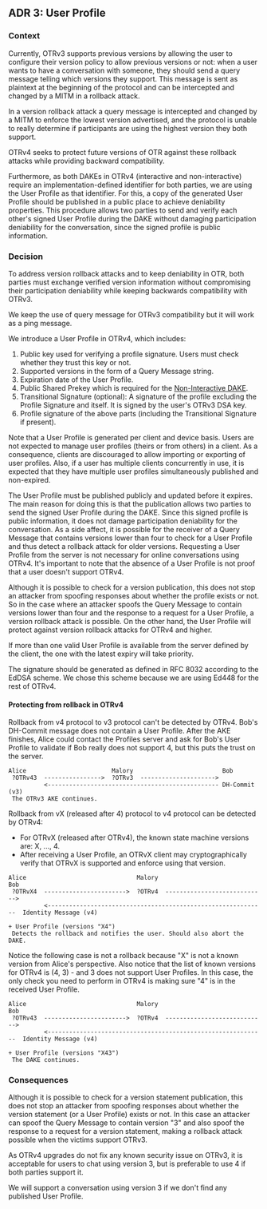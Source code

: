 ## ADR 3: User Profile

### Context

Currently, OTRv3 supports previous versions by allowing the user to configure
their version policy to allow previous versions or not: when a user wants to
have a conversation with someone, they should send a query message telling
which versions they support. This message is sent as plaintext at the beginning
of the protocol and can be intercepted and changed by a MITM in a rollback
attack.

In a version rollback attack a query message is intercepted and changed by
a MITM to enforce the lowest version advertised, and the protocol is unable to
really determine if participants are using the highest version they both
support.

OTRv4 seeks to protect future versions of OTR against these rollback attacks
while providing backward compatibility.

Furthermore, as both DAKEs in OTRv4 (interactive and non-interactive) require
an implementation-defined identifier for both parties, we are using the User
Profile as that identifier. For this, a copy of the generated User Profile
should be published in a public place to achieve deniability properties. This
procedure allows two parties to send and verify each other's signed User Profile
during the DAKE without damaging participation deniability for the conversation,
since the signed profile is public information.

### Decision

To address version rollback attacks and to keep deniability in OTR, both parties
must exchange verified version information without compromising their
participation deniability while keeping backwards compatibility with OTRv3.

We keep the use of query message for OTRv3 compatibility but it will work as a
ping message.

We introduce a User Profile in OTRv4, which includes:

1. Public key used for verifying a profile signature. Users must check whether
   they trust this key or not.
2. Supported versions in the form of a Query Message string.
3. Expiration date of the User Profile.
4. Public Shared Prekey which is required for the [Non-Interactive
   DAKE](https://github.com/otrv4/otrv4/blob/master/architecture-decisions/009-non-interactive-dake.md).
6. Transitional Signature (optional): A signature of the profile excluding
   the Profile Signature and itself. It is signed by the user's OTRv3 DSA key.
5. Profile signature of the above parts (including the Transitional Signature if
   present).

Note that a User Profile is generated per client and device basis. Users are not
expected to manage user profiles (theirs or from others) in a client. As a
consequence, clients are discouraged to allow importing or exporting of user
profiles. Also, if a user has multiple clients concurrently in use, it is
expected that they have multiple user profiles simultaneously published and
non-expired.

The User Profile must be published publicly and updated before it expires. The
main reason for doing this is that the publication allows two parties to send
the signed User Profile during the DAKE. Since this signed profile is public
information, it does not damage participation deniability for the conversation.
As a side affect, it is possible for the receiver of a Query Message that
contains versions lower than four to check for a User Profile and thus detect a
rollback attack for older versions. Requesting a User Profile from the server
is not necessary for online conversations using OTRv4. It's important to note
that the absence of a User Profile is not proof that a user doesn't support
OTRv4.

Although it is possible to check for a version publication, this does not stop
an attacker from spoofing responses about whether the profile exists or not. So
in the case where an attacker spoofs the Query Message to contain versions
lower than four and the response to a request for a User Profile, a version
rollback attack is possible. On the other hand, the User Profile will protect
against version rollback attacks for OTRv4 and higher.

If more than one valid User Profile is available from the server defined by the
client, the one with the latest expiry will take priority.

The signature should be generated as defined in RFC 8032 according to the
EdDSA scheme. We chose this scheme because we are using Ed448 for the rest of
OTRv4.

#### Protecting from rollback in OTRv4

Rollback from v4 protocol to v3 protocol can't be detected by OTRv4. Bob's
DH-Commit message does not contain a User Profile. After the AKE finishes,
Alice could contact the Profiles server and ask for Bob's User Profile to
validate if Bob really does not support 4, but this puts the trust on the
server.

```
Alice                        Malory                         Bob
 ?OTRv43  ---------------->  ?OTRv3  --------------------->
          <------------------------------------------------ DH-Commit (v3)
 The OTRv3 AKE continues.
```

Rollback from vX (released after 4) protocol to v4 protocol can be
detected by OTRv4:

- For OTRvX (released after OTRv4), the known state machine versions are:
  X, ..., 4.
- After receiving a User Profile, an OTRvX client may cryptographically
  verify that OTRvX is supported and enforce using that version.

```
Alice                               Malory                                Bob
 ?OTRvX4  ----------------------->  ?OTRv4  ---------------------------->
          <-------------------------------------------------------------  Identity Message (v4)
                                                                          + User Profile (versions "X4")
 Detects the rollback and notifies the user. Should also abort the DAKE.
```

Notice the following case is not a rollback because "X" is not a known version
from Alice's perspective. Also notice that the list of known versions for OTRv4
is (4, 3) - and 3 does not support User Profiles. In this case, the only check
you need to perform in OTRv4 is making sure "4" is in the received User Profile.

```
Alice                               Malory                                Bob
 ?OTRv43  ----------------------->  ?OTRv4  ---------------------------->
          <-------------------------------------------------------------  Identity Message (v4)
                                                                          + User Profile (versions "X43")
 The DAKE continues.
```

### Consequences

Although it is possible to check for a version statement publication, this does
not stop an attacker from spoofing responses about whether the version statement
(or a User Profile) exists or not. In this case an attacker can spoof the Query
Message to contain version "3" and also spoof the response to a request for a
version statement, making a rollback attack possible when the victims support
OTRv3.

As OTRv4 upgrades do not fix any known security issue on OTRv3, it is
acceptable for users to chat using version 3, but is preferable to use 4 if
both parties support it.

We will support a conversation using version 3 if we don't find any published
User Profile.
